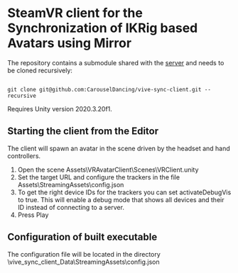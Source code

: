 # SteamVR client for the Synchronization of IKRig based Avatars using Mirror

The repository contains a submodule shared with the [server](https://github.com/CarouselDancing/vive-sync-server) and needs to be cloned recursively:

```

git clone git@github.com:CarouselDancing/vive-sync-client.git --recursive

```

Requires Unity version 2020.3.20f1.


## Starting the client from the Editor

The client will spawn an avatar in the scene driven by the headset and hand controllers.

1. Open the scene Assets\VRAvatarClient\Scenes\VRClient.unity
2. Set the target URL and configure the trackers in the file Assets\StreamingAssets\config.json
3. To get the right device IDs for the trackers you can set activateDebugVis to true. This will enable a debug mode that shows all devices and their ID instead of connecting to a server.
4. Press Play



## Configuration of built executable

The configuration file will be located in the directory <build-dir>\vive_sync_client_Data\StreamingAssets\config.json


